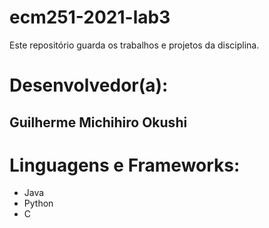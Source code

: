 # ecm251-2021-lab3
Este repositório guarda os trabalhos e projetos da disciplina.

# Desenvolvedor(a):
## Guilherme Michihiro Okushi

# Linguagens e Frameworks:
- Java
- Python
- C
